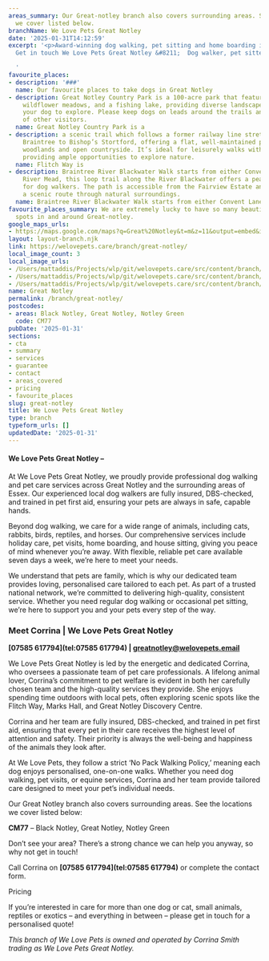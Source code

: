 ```yaml
---
areas_summary: Our Great-notley branch also covers surrounding areas. See the locations
  we cover listed below.
branchName: We Love Pets Great Notley
date: '2025-01-31T14:12:59'
excerpt: '<p>Award-winning dog walking, pet sitting and home boarding in Great Notley
  Get in touch We Love Pets Great Notley &#8211;  Dog walker, pet sitter and&hellip;</p>

  '
favourite_places:
- description: '###'
  name: Our favourite places to take dogs in Great Notley
- description: Great Notley Country Park is a 100-acre park that features trails,
    wildflower meadows, and a fishing lake, providing diverse landscapes for you and
    your dog to explore. Please keep dogs on leads around the trails and be mindful
    of other visitors.
  name: Great Notley Country Park is a
- description: a scenic trail which follows a former railway line stretching from
    Braintree to Bishop’s Stortford, offering a flat, well-maintained path through
    woodlands and open countryside. It’s ideal for leisurely walks with your dog,
    providing ample opportunities to explore nature.
  name: Flitch Way is
- description: Braintree River Blackwater Walk starts from either Convent Lane or
    River Mead, this loop trail along the River Blackwater offers a peaceful setting
    for dog walkers. The path is accessible from the Fairview Estate and provides
    a scenic route through natural surroundings.
  name: Braintree River Blackwater Walk starts from either Convent Lane or River
favourite_places_summary: We are extremely lucky to have so many beautiful dog walking
  spots in and around Great-notley.
google_maps_urls:
- https://maps.google.com/maps?q=Great%20Notley&t=m&z=11&output=embed&iwloc=near
layout: layout-branch.njk
link: https://welovepets.care/branch/great-notley/
local_image_count: 3
local_image_urls:
- /Users/mattaddis/Projects/wlp/git/welovepets.care/src/content/branch/images/great-notley/Braintree-13.jpg
- /Users/mattaddis/Projects/wlp/git/welovepets.care/src/content/branch/images/great-notley/Braintree-2-1024x683.jpg
- /Users/mattaddis/Projects/wlp/git/welovepets.care/src/content/branch/images/great-notley/Braintree-9.jpg
name: Great Notley
permalink: /branch/great-notley/
postcodes:
- areas: Black Notley, Great Notley, Notley Green
  code: CM77
pubDate: '2025-01-31'
sections:
- cta
- summary
- services
- guarantee
- contact
- areas_covered
- pricing
- favourite_places
slug: great-notley
title: We Love Pets Great Notley
type: branch
typeform_urls: []
updatedDate: '2025-01-31'
---
```


#### **We Love Pets Great Notley –**

At We Love Pets Great Notley, we proudly provide professional dog walking and pet care services across Great Notley and the surrounding areas of Essex. Our experienced local dog walkers are fully insured, DBS-checked, and trained in pet first aid, ensuring your pets are always in safe, capable hands.

Beyond dog walking, we care for a wide range of animals, including cats, rabbits, birds, reptiles, and horses. Our comprehensive services include holiday care, pet visits, home boarding, and house sitting, giving you peace of mind whenever you’re away. With flexible, reliable pet care available seven days a week, we’re here to meet your needs.

We understand that pets are family, which is why our dedicated team provides loving, personalised care tailored to each pet. As part of a trusted national network, we’re committed to delivering high-quality, consistent service. Whether you need regular dog walking or occasional pet sitting, we’re here to support you and your pets every step of the way.

### **Meet Corrina | We Love Pets Great Notley**

**[07585 617794](tel:07585 617794) | [greatnotley@welovepets.email](mailto:greatnotley@welovepets.email)**

We Love Pets Great Notley is led by the energetic and dedicated Corrina, who oversees a passionate team of pet care professionals. A lifelong animal lover, Corrina’s commitment to pet welfare is evident in both her carefully chosen team and the high-quality services they provide. She enjoys spending time outdoors with local pets, often exploring scenic spots like the Flitch Way, Marks Hall, and Great Notley Discovery Centre.

Corrina and her team are fully insured, DBS-checked, and trained in pet first aid, ensuring that every pet in their care receives the highest level of attention and safety. Their priority is always the well-being and happiness of the animals they look after.

At We Love Pets, they follow a strict ‘No Pack Walking Policy,’ meaning each dog enjoys personalised, one-on-one walks. Whether you need dog walking, pet visits, or equine services, Corrina and her team provide tailored care designed to meet your pet’s individual needs.

Our Great Notley branch also covers surrounding areas. See the locations we cover listed below:

**CM77** – Black Notley, Great Notley, Notley Green

Don’t see your area? There’s a strong chance we can help you anyway, so why not get in touch!

Call Corrina on **[07585 617794](tel:07585 617794)** or complete the contact form.

Pricing

If you’re interested in care for more than one dog or cat, small animals, reptiles or exotics – and everything in between – please get in touch for a personalised quote!

*This branch of We Love Pets is owned and operated by Corrina Smith trading as We Love Pets Great Notley.*

